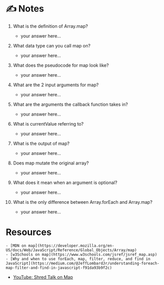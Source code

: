 # ✍️ Notes


1. What is the definition of Array.map?
    * your answer here...

2. What data type can you call map on?
    * your answer here...

3. What does the pseudocode for map look like?
    * your answer here...

4. What are the 2 input arguments for map?
    * your answer here...

5. What are the arguments the callback function takes in?
    * your answer here...

6. What is currentValue referring to?
    * your answer here...

7. What is the output of map?
    * your answer here...

8. Does map mutate the original array?
    * your answer here...

9. What does it mean when an argument is optional?
    * your answer here...

10. What is the only difference between Array.forEach and Array.map?
    * your answer here...

# Resources
    - [MDN on map](https://developer.mozilla.org/en-US/docs/Web/JavaScript/Reference/Global_Objects/Array/map)
    - [w3Schools on map](https://www.w3schools.com/jsref/jsref_map.asp)
    - [Why and when to use forEach, map, filter, reduce, and find in JavaScript](https://medium.com/@JeffLombardJr/understanding-foreach-map-filter-and-find-in-javascript-f91da93b9f2c)
- [YouTube: Shred Talk on Map](https://www.youtube.com/watch?v=erLq0zb01y4&list=PLVngfM2hsbi-L6G8qlWd8RyRbuTamHt3k&index=7)